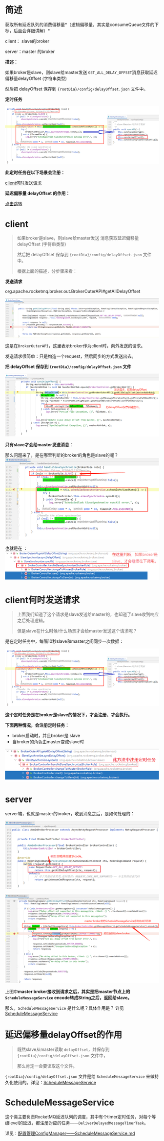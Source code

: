 # 简述

获取所有延迟队列的消费偏移量*（逻辑偏移量，其实是consumeQueue文件的下标，后面会详细讲解）*

client：  slave的broker

server：master 的broker 



**描述：**

如果broker是slave，则slave给master发送 `GET_ALL_DELAY_OFFSET`消息获取延迟偏移量delayOffset (字符串类型)

然后把 delayOffset 保存到 `{rootDia}/config/delayOffset.json` 文件中。



**定时任务**

![image-20211209191233438](images/image-20211209191233438.png)

**此定时任务在以下场景会注册：**

[client何时发送请求](#client%E4%BD%95%E6%97%B6%E5%8F%91%E9%80%81%E8%AF%B7%E6%B1%82)





**延迟偏移量 delayOffset 的作用：**

[点击跳转](#%E5%BB%B6%E8%BF%9F%E5%81%8F%E7%A7%BB%E9%87%8Fdelayoffset%E7%9A%84%E4%BD%9C%E7%94%A8)





# client

> 如果broker是slave，则slave给master发送 消息获取延迟偏移量delayOffset (字符串类型)
>
> 然后把 delayOffset 保存到 `{rootDia}/config/delayOffset.json` 文件中。
>
> 根据上面的描述，分步骤来看：

**发送请求**

org.apache.rocketmq.broker.out.BrokerOuterAPI#getAllDelayOffset

![image-20211203140627280](images/image-20211203140627280.png)

这是在`BrokerOuterAPI`，这里表示broker作为client时，向外发送的请求。

发送请求很简单：只是构造一个request，然后同步的方式发送出去。

**把 delayOffset 保存到 `{rootDia}/config/delayOffset.json` 文件**

![image-20211203141124814](images/image-20211203141124814.png)





**只有slave才会给master发送消息**：

那么问题来了，是在哪里判断的broker的角色是slave的呢？
![image-20211203155746203](images/image-20211203155746203.png)



也就是在 ：![image-20211203155812942](images/image-20211203155812942.png)







# client何时发送请求

> 上面我们知道了这个请求是slave发送给master的，也知道了slave收到响应之后处理逻辑。
>
> 但是slave在什么时候/什么场景才会给master发送这个请求呢？

是在定时任务中，每隔10秒slave和master之间同步一次数据：

![image-20211209191233438](images/image-20211209191233438.png)

**这个定时任务是在broker是slave的情况下，才会注册、才会执行。**

**下面两种情况，会注册定时任务：**

- broker启动时，并且broker是 slave
- 当broker的角色由master变成slave时

![image-20211202185024295](images/image-20211202185024295.png)















# server

server端，也就是master的broker，收到消息之后，是如何处理的：

![image-20211203160147742](images/image-20211203160147742.png)

![image-20211203160712117](images/image-20211203160712117.png)

上图中**master broker接收到请求之后，其实是把master节点上的 `ScheduleMessageService` encode转成String之后，返回给slave。**

那么，`ScheduleMessageService` 是什么呢？具体作用是？ 详见 [ScheduleMessageService](#ScheduleMessageService)



# 延迟偏移量delayOffset的作用

> 既然slave从master读取 `delayOffset`，并保存到 `{rootDia}/config/delayOffset.json` 文件中，
>
> 那么肯定一会要读取这个文件。



`{rootDia}/config/delayOffset.json` 文件是给 `ScheduleMessageService` 来做持久化使用的。详见：[ScheduleMessageService](#ScheduleMessageService)



# ScheduleMessageService

这个类主要负责RocketMQ延迟队列的调度，其中有个timer定时任务，对每个等级level的延迟，都注册对应的任务——`DeliverDelayedMessageTimerTask`。

详见：[配置管理ConfigManager——ScheduleMessageService.md](../../配置管理ConfigManager/ScheduleMessageService.md)















